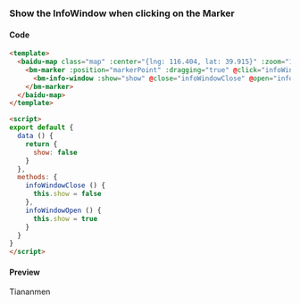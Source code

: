 <template lang="md">

# Marker Overlay

`BmMarker`

## Instance Properties

|name|type|default|description|
|------|:---:|:---:|----|
|position|Size||The position of the marker.|
|offset|Size||The offset of the marker.|
|icon|Icon||The marker icon.|
|massClear|Boolean|true|Whether remove this overlay or not when `map.clearOverlays` is called.|
|dragging|Boolean|false|Allow to drag on the map.|
|clicking|Boolean|true|Allow to click on the map.|
|raiseOnDrag|Boolean|false|Enable the raising effect when dragging the marker.|
|draggingCursor|String||Set the cursor of marker when dragging it.|
|rotation|Number||Rotation degree.|
|shadow|Icon||Shadow icon.|
|title|String||The title of the marker.|
|animation|String||Animation effects.|

## Events

|name|parameter|description|
|------|:--:|----|
|click|event{type, target}|Triggers when clicking on the marker.|
|dblclick|event{type, target, point,pixel}|Triggers when double clicking on the marker.|
|mousedown|event{type, target, point,pixel}|Triggers when press down the mouse on the marker.|
|mouseup|event{type, target, point,pixel}|Triggers when release the mouse on the marker.|
|mouseout|event{type, target, point,pixel}|Triggers when mouse pointer move out of the marker.|
|mouseover|event{type, target, point,pixel}|Triggers when mouse pointer move over the marker.|
|remove|event{type, target}|Triggers when the marker is removed.|
|infowindowclose|event{type, target}|Triggers when the info window is closed on the marker.|
|infowindowopen|event{type, target}|Triggers when the info window is opend on the marker.|
|dragstart|event{type, target}|Triggers when the drag start on the marker.|
|dragging|event{type, target, pixel, point}|Triggers when dragging the marker.|
|dragend|event{type, target, pixel, point}|Triggers when the drag is over.|
|rightclick|event{type, target}|Triggers when right click on the marker.|


## Examples

### Draggable Bouncing Marker with Label

#### Code

```html
<template>
  <baidu-map class="map" :center="{lng: 116.404, lat: 39.915}" :zoom="15">
    <bm-marker :position="{lng: 116.404, lat: 39.915}" :dragging="true" animation="BMAP_ANIMATION_BOUNCE">
      <bm-label content="Tiananmen" :labelStyle="{color: 'red', fontSize : '24px'}" :offset="{width: -35, height: 30}"/>
    </bm-marker>
  </baidu-map>
</template>
```

#### Preview
<doc-preview>
  <baidu-map class="map" :center="{lng: 116.404, lat: 39.915}" :zoom="15">
    <bm-marker :position="markerPoint" :dragging="true" animation="BMAP_ANIMATION_BOUNCE">
      <bm-label content="Tiananmen" :labelStyle="{color: '#f33', fontSize : '12px'}" :offset="{width: -35, height: 30}"/>
    </bm-marker>
  </baidu-map>
</doc-preview>

### Custom icon of the marker

#### Code

```html
<template>
  <baidu-map class="map" :center="{lng: 116.404, lat: 39.915}" :zoom="15">
    <bm-marker :position="markerPoint" :dragging="true" animation="BMAP_ANIMATION_BOUNCE" :icon="{url: 'http://developer.baidu.com/map/jsdemo/img/fox.gif', size: {width: 300, height: 157}}"></bm-marker>
  </baidu-map>
</template>
```

#### Preview
<doc-preview>
  <baidu-map class="map" :center="{lng: 116.404, lat: 39.915}" :zoom="15">
    <bm-marker :position="markerPoint" :icon="markerIcon"></bm-marker>
  </baidu-map>
</doc-preview>
</template>

### Show the InfoWindow when clicking on the Marker

#### Code

```html
<template>
  <baidu-map class="map" :center="{lng: 116.404, lat: 39.915}" :zoom="15">
    <bm-marker :position="markerPoint" :dragging="true" @click="infoWindowOpen">
      <bm-info-window :show="show" @close="infoWindowClose" @open="infoWindowOpen">Tiananmen</bm-info-window>
    </bm-marker>
  </baidu-map>
</template>

<script>
export default {
  data () {
    return {
      show: false
    }
  },
  methods: {
    infoWindowClose () {
      this.show = false
    },
    infoWindowOpen () {
      this.show = true
    }
  }
}
</script>
```

#### Preview
<doc-preview>
  <baidu-map class="map" :center="{lng: 116.404, lat: 39.915}" :zoom="15">
    <bm-marker :position="{lng: 116.404, lat: 39.915}" :dragging="true" @click="infoWindowOpen">
      <bm-info-window :show="infoWindow.show" @close="infoWindowClose" @open="infoWindowOpen">Tiananmen</bm-info-window>
    </bm-marker>
  </baidu-map>
</doc-preview>


<script>
export default {
  data () {
    return {
      infoWindow: {
        show: true
      },
      markerIcon: {
        url: 'http://developer.baidu.com/map/jsdemo/img/fox.gif',
        size: {width: 300, height: 157}
      },
      markerLabel: {
        content: 'Marker Label',
        opts: {
          offset: {
            width: 20,
            height: -10
          }
        }
      },
      markerPoint: {
        lng: 116.404,
        lat: 39.915
      }
    }
  },
  methods: {
    infoWindowClose () {
      this.infoWindow.show = false
    },
    infoWindowOpen () {
      this.infoWindow.show = true
    }
  }
}
</script>